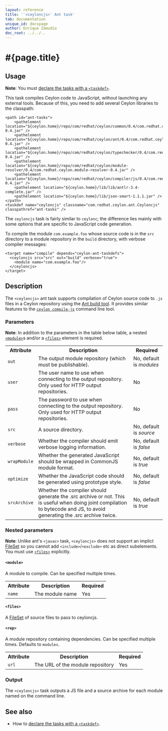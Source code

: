 ```yaml
---
layout: reference
title: '`<ceyloncjs>` Ant task'
tab: documentation
unique_id: docspage
author: Enrique Zamudio
doc_root: ../../..
---
```


# #{page.title}

## Usage 

**Note**: You must [declare the tasks with a `<taskdef>`](../ant).

This task compiles Ceylon code to JavaScript, without launching any
external tools. Because of this, you need to add several Ceylon
libraries to the classpath:

<!-- lang: xml -->
    <path id="ant-tasks">
        <pathelement location="${ceylon.home}/repo/com/redhat/ceylon/common/0.4/com.redhat.ceylon.common-0.4.jar" />
        <pathelement location="${ceylon.home}/repo/com/redhat/ceylon/ant/0.4/com.redhat.ceylon.ant-0.4.jar" />
        <pathelement location="${ceylon.home}/repo/com/redhat/ceylon/typechecker/0.4/com.redhat.ceylon.typechecker-0.4.jar" />
        <pathelement location="${ceylon.home}/repo/com/redhat/ceylon/module-resolver/0.4/com.redhat.ceylon.module-resolver-0.4.jar" />
        <pathelement location="${ceylon.home}/repo/com/redhat/ceylon/compiler/js/0.4/com.redhat.ceylon.compiler.js-0.4.jar" />
        <pathelement location="${ceylon.home}/lib/lib/antlr-3.4-complete.jar" />
        <pathelement location="${ceylon.home}/lib/json-smart-1.1.1.jar" />
    </path>
    <taskdef name="ceyloncjs" classname="com.redhat.ceylon.ant.Ceyloncjs" classpathref="ant-tasks" />

The `ceyloncjs` task is fairly similar to `ceylonc`; the difference
lies mainly with some options that are specific to JavaScript code
generation.

To compile the module `com.example.foo` whose source code is in the 
`src` directory to a module repository in the `build` directory, with 
verbose compiler messages:

<!-- lang: xml -->
    <target name="compile" depends="ceylon-ant-taskdefs">
      <ceyloncjs src="src" out="build" verbose="true">
        <module name="com.example.foo"/>
      </ceyloncjs>
    </target>

## Description

The `<ceyloncjs>` ant task supports compilation of Ceylon source code
to `.js` files in a Ceylon repository using the [Ant build tool](http://ant.apache.org). 
It provides similar features to the [`ceylon compile-js`](../ceylon/subcommands/ceylon-compile-js.html) 
command line tool.


### Parameters

**Note**: In addition to the parameters in the table below table, 
a nested [`<module>`](#module)s and/or a [`<files>`](#files) element is 
required.

<table class="ant-parameters">
<tbody>
<tr>
<th>Attribute</th>
<th>Description</th>
<th>Required</th>
</tr>

<tr>
<td><code>out</code></td>
<td>The output module repository (which must be publishable).</td>
<td>No, default is <i>modules</i></td>
</tr>

<tr>
<td><code>user</code></td>
<td>The user name to use when connecting to the output repository. Only used for HTTP output repositories.</td>
<td>No</td>
</tr>

<tr>
<td><code>pass</code></td>
<td>The password to use when connecting to the output repository. Only used for HTTP output repositories.</td>
<td>No</td>
</tr>

<tr>
<td><code>src</code></td>
<td>A source directory.</td>
<td>No, default is <i>source</i></td>
</tr>

<tr>
<td><code>verbose</code></td>
<td>Whether the compiler should emit verbose logging information.</td>
<td>No, default is <i>false</i></td>
</tr>

<tr>
<td><code>wrapModule</code></td>
<td>Whether the generated JavaScript should be wrapped in CommonJS module format.</td>
<td>No, default is <i>true</i></td>
</tr>

<tr>
<td><code>optimize</code></td>
<td>Whether the JavaScript code should be generated using prototype style.</td>
<td>No, default is <i>false</i></td>
</tr>

<tr>
<td><code>srcArchive</code></td>
<td>Whether the compiler should generate the .src archive or not.
This is useful when doing joint compilation to bytecode and JS, to avoid
generating the .src archive twice.</td>
<td>No, default is <i>true</i></td>
</tr>

</tbody>
</table>

### Nested parameters

**Note**: Unlike ant's `<javac>` task, `<ceyloncjs>` does not support an implict
[FileSet](http://ant.apache.org/manual/Types/fileset.html) so you cannot
add `<include>`/`<exclude>` etc as direct subelements. You must use 
[`<files>`](#files) explicitly.

#### `<module>`
A module to compile. Can be specified multiple times.

<table class="ant-parameters">
<tbody>
<tr>
<th>Attribute</th>
<th>Description</th>
<th>Required</th>
</tr>

<tr>
<td><code>name</code></td>
<td>The module name</td>
<td>Yes</td>
</tr>

</tbody>
</table>

#### `<files>`
A [FileSet](http://ant.apache.org/manual/Types/fileset.html) of source files 
to pass to ceyloncjs.

#### `<rep>`
A module repository containing dependencies. Can be specified multiple times. Defaults to `modules`.

<table class="ant-parameters">
<tbody>
<tr>
<th>Attribute</th>
<th>Description</th>
<th>Required</th>
</tr>

<tr>
<td><code>url</code></td>
<td>The URL of the module repository</td>
<td>Yes</td>
</tr>

</tbody>
</table>

### Output

The `<ceyloncjs>` task outputs a JS file and a source archive for 
each module named on the command line.

## See also

* How to [declare the tasks with a `<taskdef>`](../ant).

